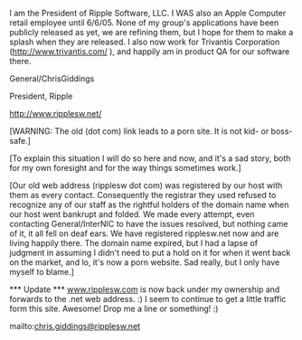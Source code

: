 

I am the President of Ripple Software, LLC.  I WAS also an Apple Computer retail employee until 6/6/05.  None of my group's applications have been publicly released as yet, we are refining them, but I hope for them to make a splash when they are released. I also now work for Trivantis Corporation (http://www.trivantis.com/ ), and happily am in product QA for our software there.



General/ChrisGiddings


President, Ripple

http://www.ripplesw.net/


[WARNING: The old (dot com) link leads to a porn site. It is not kid- or boss-safe.]

[To explain this situation I will do so here and now, and it's a sad story, both for my own foresight and for the way things sometimes work.]


[Our old web address (ripplesw dot com) was registered by our host with them as every contact.  Consequently the registrar they used refused to recognize any of our staff as the rightful holders of the domain name when our host went bankrupt and folded.  We made every attempt, even contacting General/InterNIC to have the issues resolved, but nothing came of it, it all fell on deaf ears.  We have registered ripplesw.net now and are living happily there.  The domain name expired, but I had a lapse of judgment in assuming I didn't need to put a hold on it for when it went back on the market, and lo, it's now a porn website.  Sad really, but I only have myself to blame.]


*** Update ***
www.ripplesw.com is now back under my ownership and forwards to the .net web address. :) I seem to continue to get a little traffic form this site. Awesome! Drop me a line or something! :)


mailto:chris.giddings@ripplesw.net